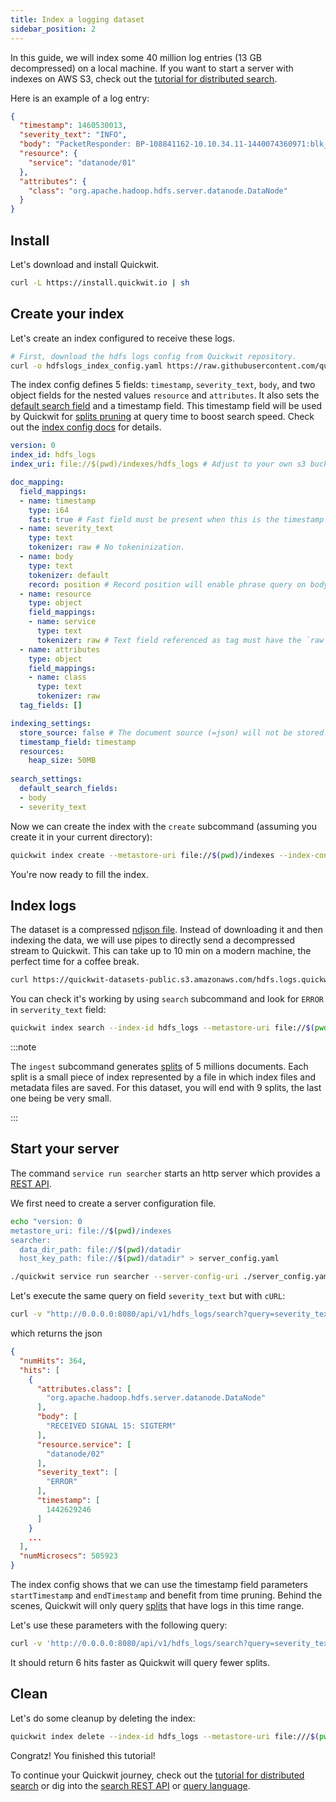 ```yaml
---
title: Index a logging dataset
sidebar_position: 2
---
```



In this guide, we will index some 40 million log entries (13 GB decompressed) on a local machine. If you want
to start a server with indexes on AWS S3, check out the [tutorial for distributed search](tutorial-hdfs-logs-distributed-search-aws-s3.md).


Here is an example of a log entry:
```json
{
  "timestamp": 1460530013,
  "severity_text": "INFO",
  "body": "PacketResponder: BP-108841162-10.10.34.11-1440074360971:blk_1074072698_331874, type=HAS_DOWNSTREAM_IN_PIPELINE terminating",
  "resource": {
    "service": "datanode/01"
  },
  "attributes": {
    "class": "org.apache.hadoop.hdfs.server.datanode.DataNode"
  }
}
```


## Install

Let's download and install Quickwit.

```bash
curl -L https://install.quickwit.io | sh
```

## Create your index

Let's create an index configured to receive these logs.

```bash
# First, download the hdfs logs config from Quickwit repository.
curl -o hdfslogs_index_config.yaml https://raw.githubusercontent.com/quickwit-inc/quickwit/main/examples/index_configs/hdfslogs_index_config.yaml
```

The index config defines 5 fields: `timestamp`, `severity_text`, `body`, and two object fields
for the nested values `resource` and `attributes`. 
It also sets the [default search field](../reference/index-config.md) and a timestamp field. 
This timestamp field will be used by Quickwit for [splits pruning](../overview/architecture.md) at query time to boost search speed. Check out the [index config docs](../reference/index-config.md) for details.


```yaml title="hdfslogs_index_config.yaml"
version: 0
index_id: hdfs_logs
index_uri: file://$(pwd)/indexes/hdfs_logs # Adjust to your own s3 bucket

doc_mapping:
  field_mappings:
  - name: timestamp
    type: i64
    fast: true # Fast field must be present when this is the timestamp field.
  - name: severity_text
    type: text
    tokenizer: raw # No tokeninization.
  - name: body
    type: text
    tokenizer: default
    record: position # Record position will enable phrase query on body field.
  - name: resource
    type: object
    field_mappings:
    - name: service 
      type: text
      tokenizer: raw # Text field referenced as tag must have the `raw` tokenier.
  - name: attributes
    type: object
    field_mappings:
    - name: class
      type: text
      tokenizer: raw
  tag_fields: []

indexing_settings:
  store_source: false # The document source (=json) will not be stored.
  timestamp_field: timestamp
  resources:
    heap_size: 50MB
    
search_settings:
  default_search_fields:
  - body
  - severity_text
```

Now we can create the index with the `create` subcommand (assuming you create it in your current directory):

```bash
quickwit index create --metastore-uri file://$(pwd)/indexes --index-config-uri ./hdfslogs_index_config.json
```

You're now ready to fill the index.

## Index logs
The dataset is a compressed [ndjson file](https://quickwit-datasets-public.s3.amazonaws.com/hdfs.logs.quickwit.json.gz). Instead of downloading it and then indexing the data, we will use pipes to directly send a decompressed stream to Quickwit.
This can take up to 10 min on a modern machine, the perfect time for a coffee break.

```bash
curl https://quickwit-datasets-public.s3.amazonaws.com/hdfs.logs.quickwit.json.gz | gunzip | quickwit index ingest --index-id hdfs_logs --metastore-uri file://$(pwd)/indexes
```

You can check it's working by using `search` subcommand and look for `ERROR` in `serverity_text` field:
```bash
quickwit index search --index-id hdfs_logs --metastore-uri file://$(pwd)/indexes  --query "severity_text:ERROR"
```


:::note

The `ingest` subcommand generates [splits](../overview/architecture.md) of 5 millions documents. Each split is a small piece of index represented by a file in which index files and metadata files are saved. For this dataset, you will end with 9 splits, the last one being be very small.

:::


## Start your server

The command `service run searcher` starts an http server which provides a [REST API](../reference/search-api.md).

We first need to create a server configuration file. 

```bash
echo "version: 0
metastore_uri: file://$(pwd)/indexes
searcher:
  data_dir_path: file://$(pwd)/datadir
  host_key_path: file://$(pwd)/datadir" > server_config.yaml
```

```bash
./quickwit service run searcher --server-config-uri ./server_config.yaml
```

Let's execute the same query on field `severity_text` but with `cURL`:

```bash
curl -v "http://0.0.0.0:8080/api/v1/hdfs_logs/search?query=severity_text:ERROR"
```

which returns the json

```json
{
  "numHits": 364,
  "hits": [
    {
      "attributes.class": [
        "org.apache.hadoop.hdfs.server.datanode.DataNode"
      ],
      "body": [
        "RECEIVED SIGNAL 15: SIGTERM"
      ],
      "resource.service": [
        "datanode/02"
      ],
      "severity_text": [
        "ERROR"
      ],
      "timestamp": [
        1442629246
      ]
    }
    ...
  ],
  "numMicrosecs": 505923
}
```

The index config shows that we can use the timestamp field parameters `startTimestamp` and `endTimestamp` and benefit from time pruning. Behind the scenes, Quickwit will only query [splits](../overview/architecture.md) that have logs in this time range.

Let's use these parameters with the following query:

```bash
curl -v 'http://0.0.0.0:8080/api/v1/hdfs_logs/search?query=severity_text:ERROR&startTimestamp=1442834249&endTimestamp=1442900000'
```

It should return 6 hits faster as Quickwit will query fewer splits.

## Clean

Let's do some cleanup by deleting the index:

```bash
quickwit index delete --index-id hdfs_logs --metastore-uri file:///$(pwd)/indexes
```


Congratz! You finished this tutorial! 


To continue your Quickwit journey, check out the [tutorial for distributed search](tutorial-hdfs-logs-distributed-search-aws-s3.md) or dig into the [search REST API](../reference/search-api.md) or [query language](../reference/query-language.md).

